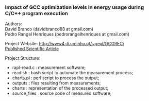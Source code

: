 ### Impact of GCC optimization levels in energy usage during C/C++ program execution 
Authors: <br>
David Branco (davidbranco88 at gmail.com) <br>
Pedro Rangel Henriques (pedrorangelhenriques at gmail.com) <br>

Project Website: http://www4.di.uminho.pt/~gepl/OCGREC/ <br>
[Published Scientific Article](http://www4.di.uminho.pt/~gepl/OCGREC/repository/Acta2015_DBranco_PRHenriques.pdf)

Project Structure:
- rapl-read.c  : measurement software;
- read.sh      : bash script to automate the measurement process;
- charts.pl    : perl script to process the output;
- outputs      : files resulting from measurements;
- charts       : representation of the processed output;
- source_files : source code of measured software; 

